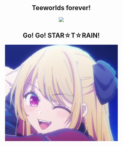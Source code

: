

<h2 align="center">
  Teeworlds forever!
</h2>

<div align="center">
<img src="https://github-readme-stats.vercel.app/api?username=Bamcane&show_icons=true&theme=algolia">
</div>

<h2 align="center">
  Go! Go! STAR☆T☆RAIN!
</h2>

<div align="center">
<img src="https://raw.githubusercontent.com/Bamcane/Bamcane/main/Screenshot_20240309_184805.png">
</div>
